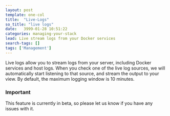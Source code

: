 ```yaml
---
layout: post
template: one-col
title:  "Live-Logs"
so_title: "live logs"
date:   3999-01-28 10:51:22
categories: managing-your-stack
lead: Live stream logs from your Docker services
search-tags: []
tags: ['Management']
---
```


Live logs allow you to stream logs from your server, including Docker services and host logs. When you check one of the live log sources, we will automatically start listening to that source, and stream the output to your view. By default, the maximum logging window is 10 minutes.

<div class="notice">
		<h3>Important</h3>
		<p>
			This feature is currently in beta, so please let us know if you have any issues with it.
		</p>
</div>